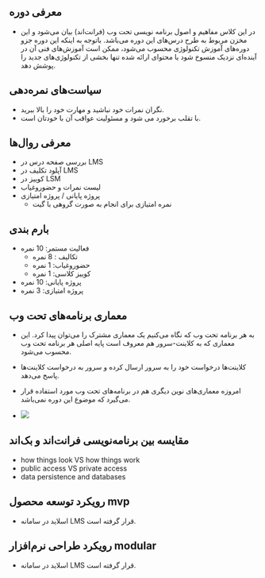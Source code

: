 ## معرفی دوره

- در این کلاس مفاهیم و اصول برنامه نویسی تحت وب (فرانت‌اند) بیان می‌شود و این مخزن
  مربوط به طرح درس‌های این دوره می‌باشد. باتوجه به اینکه این دوره جزو دوره‌های آموزش تکنولوژی محسوب
  می‌شود، ممکن است آموزش‌های فنی آن در آینده‌ای نزدیک منسوخ شود یا محتوای ارائه شده تنها بخشی از
  تکنولوژی‌های جدید را پوشش دهد.

## سیاست‌های نمره‌دهی

- نگران نمرات خود نباشید و مهارت خود را بالا ببرید.
- با تقلب برخورد می شود و مسئولیت عواقب آن با خودتان است.

## معرفی روال‌ها

- بررسی صفحه درس در LMS
- آپلود تکلیف در LMS
- کوییز در LSM
- لیست نمرات و حضوروغیاب
- پروژه پایانی / پروژه امتیازی
  - نمره امتیازی برای انجام به صورت گروهی با گیت

## بارم بندی

- فعالیت مستمر: 10 نمره
  - تکالیف : 8 نمره
  - حضوروغیاب: 1 نمره
  - کوییز کلاسی: 1 نمره
- پروژه پایانی: 10 نمره
- پروژه امتیازی: 3 نمره

## معماری برنامه‌های تحت وب

- به هر برنامه تحت وب که نگاه می‌کنیم یک معماری مشترک را می‌توان پیدا کرد. این معماری که به کلاینت-سرور هم معروف است پایه اصلی هر برنامه تحت وب محسوب می‌شود.

- کلاینت‌ها درخواست خود را به سرور ارسال کرده و سرور به درخواست کلاینت‌ها پاسخ می‌دهد.

- امروزه معماری‌های نوین دیگری هم در برنامه‌های تحت وب مورد استفاده قرار می‌گیرد که موضوع این دوره نمی‌باشد.

- <img  class="img-fluid" src="./assets/image/client_server_architecture.jpg" />

## مقایسه بین برنامه‌نویسی فرانت‌اند و بک‌اند

- how things look VS how things work
- public access VS private access
- data persistence and databases

## رویکرد توسعه محصول mvp

- اسلاید در سامانه LMS قرار گرفته است.

## رویکرد طراحی نرم‌افزار modular

- اسلاید در سامانه LMS قرار گرفته است.
